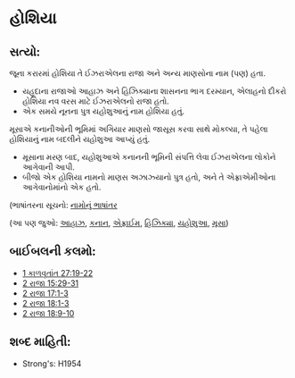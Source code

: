 # હોશિયા 

## સત્યો: 

જૂના કરારમાં હોશિયા તે ઈઝરાએલના રાજા અને અન્ય માણસોના નામ (પણ) હતા.

* યહૂદાના રાજાઓ આહાઝ અને હિઝિક્યાના શાસનના ભાગ દરમ્યાન, એલાહનો દીકરો હોશિયા નવ વરસ માટે ઈઝરાએલનો રાજા હતો.
* એક સમયે નૂનના પુત્ર યહોશુઆનું નામ હોશિયા હતું.

મૂસાએ કનાનીઓની ભૂમિમાં અગિયાર માણસો જાસૂસ કરવા સાથે મોકલ્યા, તે પહેલા હોશિયાનું નામ બદલીને યહોશુઆ આપ્યું હતું.

* મૂસાના મરણ બાદ, યહોશુઆએ કનાનની ભૂમિની સંપત્તિ લેવા ઈઝરાએલના લોકોને આગેવાની આપી.
* બીજો એક હોશિયા નામનો માણસ અઝાઝ્યાનો પુત્ર હતો, અને તે એફ્રાએમીઓના આગેવાનોમાંનો એક હતો.

(ભાષાંતરના સૂચનો: [નામોનું ભાષાંતર](rc://gu/ta/man/translate/translate-names)

(આ પણ જુઓ: [આહાઝ](../names/ahaz.md), [કનાન](../names/canaan.md), [એફ્રાઈમ](../names/ephraim.md), [હિઝિક્યા](../names/hezekiah.md), [યહોશુઆ](../names/joshua.md), [મૂસા](../names/moses.md))

## બાઈબલની કલમો: 

* [1 કાળવૃતાંત 27:19-22](rc://gu/tn/help/1ch/27/19)
* [2 રાજા 15:29-31](rc://gu/tn/help/2ki/15/29)
* [2 રાજા 17:1-3](rc://gu/tn/help/2ki/17/01)
* [2 રાજા 18:1-3](rc://gu/tn/help/2ki/18/01)
* [2 રાજા 18:9-10](rc://gu/tn/help/2ki/18/09)

## શબ્દ માહિતી: 

* Strong's: H1954
